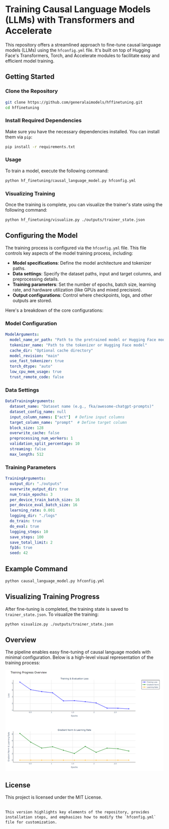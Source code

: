 


# Training Causal Language Models (LLMs) with Transformers and Accelerate

This repository offers a streamlined approach to fine-tune causal language models (LLMs) using the `hfconfig.yml` file. It's built on top of Hugging Face's Transformers, Torch, and Accelerate modules to facilitate easy and efficient model training.

## Getting Started

### Clone the Repository

```bash
git clone https://github.com/generalaimodels/hffinetuning.git
cd hffinetuning
```

### Install Required Dependencies

Make sure you have the necessary dependencies installed. You can install them via `pip`:

```bash
pip install -r requirements.txt
```

### Usage

To train a model, execute the following command:

```bash
python hf_finetuning/causal_language_model.py hfconfig.yml
```

### Visualizing Training

Once the training is complete, you can visualize the trainer's state using the following command:

```bash
python hf_finetuning/visualize.py ./outputs/trainer_state.json
```

## Configuring the Model

The training process is configured via the `hfconfig.yml` file. This file controls key aspects of the model training process, including:

- **Model specifications**: Define the model architecture and tokenizer paths.
- **Data settings**: Specify the dataset paths, input and target columns, and preprocessing details.
- **Training parameters**: Set the number of epochs, batch size, learning rate, and hardware utilization (like GPUs and mixed precision).
- **Output configurations**: Control where checkpoints, logs, and other outputs are stored.

Here's a breakdown of the core configurations:

### Model Configuration

```yaml
ModelArguments:
  model_name_or_path: "Path to the pretrained model or Hugging Face model"
  tokenizer_name: "Path to the tokenizer or Hugging Face model"
  cache_dir: "Optional cache directory"
  model_revision: "main"
  use_fast_tokenizer: true
  torch_dtype: "auto"
  low_cpu_mem_usage: true
  trust_remote_code: false
```

### Data Settings

```yaml
DataTrainingArguments:
  dataset_name: "Dataset name (e.g., fka/awesome-chatgpt-prompts)"
  dataset_config_name: null
  input_column_names: ["act"]  # Define input columns
  target_column_name: "prompt"  # Define target column
  block_size: 128
  overwrite_cache: false
  preprocessing_num_workers: 1
  validation_split_percentage: 10
  streaming: false
  max_length: 512
```

### Training Parameters

```yaml
TrainingArguments:
  output_dir: "./outputs"
  overwrite_output_dir: true
  num_train_epochs: 3
  per_device_train_batch_size: 16
  per_device_eval_batch_size: 16
  learning_rate: 0.001
  logging_dir: "./logs"
  do_train: true
  do_eval: true
  logging_steps: 10
  save_steps: 100
  save_total_limit: 2
  fp16: true
  seed: 42
```

## Example Command

```bash
python causal_language_model.py hfconfig.yml
```

## Visualizing Training Progress

After fine-tuning is completed, the training state is saved to `trainer_state.json`. To visualize the training:

```bash
python visualize.py ./outputs/trainer_state.json
```

## Overview

The pipeline enables easy fine-tuning of causal language models with minimal configuration. Below is a high-level visual representation of the training process:

![Training Overview](./hf_finetuning/overview.png)

## License

This project is licensed under the MIT License.
```

This version highlights key elements of the repository, provides installation steps, and emphasizes how to modify the `hfconfig.yml` file for customization.